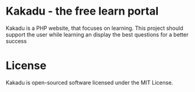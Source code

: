 Kakadu - the free learn portal
======

Kakadu is a PHP website, that focuses on learning. This project should support the user while learning an display the
best questions for a better success



License
======
Kakadu is open-sourced software licensed under the MIT License.
